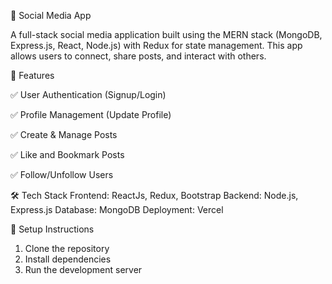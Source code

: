 📌 Social Media App

A full-stack social media application built using the MERN stack (MongoDB, Express.js, React, Node.js) with Redux for state management. This app allows users to connect, share posts, and interact with others.

🚀 Features

✅ User Authentication (Signup/Login)

✅ Profile Management (Update Profile)

✅ Create & Manage Posts

✅ Like and Bookmark Posts

✅ Follow/Unfollow Users

🛠️ Tech Stack
Frontend: ReactJs, Redux, Bootstrap
Backend: Node.js, Express.js
Database: MongoDB
Deployment: Vercel

🔧 Setup Instructions

1. Clone the repository
2. Install dependencies
3. Run the development server
